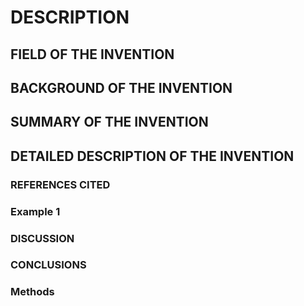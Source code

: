 # DESCRIPTION

## FIELD OF THE INVENTION

## BACKGROUND OF THE INVENTION

## SUMMARY OF THE INVENTION

## DETAILED DESCRIPTION OF THE INVENTION

### REFERENCES CITED

### Example 1

### DISCUSSION

### CONCLUSIONS

### Methods

